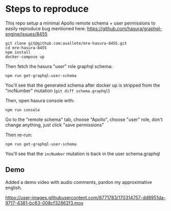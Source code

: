 # Steps to reproduce

This repo setup a minimal Apollo remote schema + user permissions to easily reproduce bug mentioned
here: https://github.com/hasura/graphql-engine/issues/8455


```
git clone git@github.com:avallete/mre-hasura-8455.git
cd mre-hasura-8455
npm install
docker-compose up
```

Then fetch the hasura "user" role graphql schema:

```
npm run get-graphql-user-schema
```

You'll see that the generated schema after docker up is stripped from the "incNumber" mutation (`git diff schema.graphql`)

Then, open hasura console with:

```
npm run console
```

Go to the "remote schema" tab, choose "Apollo", choose "user" role, don't change anything, just click "save permissions"

Then re-run:

```
npm run get-graphql-user-schema
```

You'll see that the `incNumber` mutation is back in the user schema.graphql

## Demo

Added a demo video with audio comments, pardon my approximative english.

https://user-images.githubusercontent.com/8771783/170314757-dd8951da-9717-4381-bc63-008cf32862f3.mov
